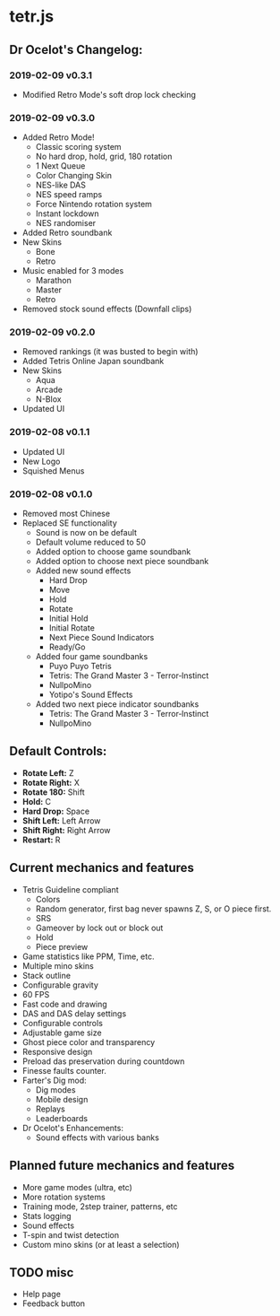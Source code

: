 # tetr.js
## Dr Ocelot's Changelog:
### 2019-02-09 v0.3.1
- Modified Retro Mode's soft drop lock checking

### 2019-02-09 v0.3.0
- Added Retro Mode!
    - Classic scoring system
    - No hard drop, hold, grid, 180 rotation
    - 1 Next Queue
    - Color Changing Skin
    - NES-like DAS
    - NES speed ramps
    - Force Nintendo rotation system
    - Instant lockdown
    - NES randomiser
- Added Retro soundbank
- New Skins
    - Bone
    - Retro
- Music enabled for 3 modes
    - Marathon
    - Master
    - Retro
- Removed stock sound effects (Downfall clips)

### 2019-02-09 v0.2.0
- Removed rankings (it was busted to begin with)
- Added Tetris Online Japan soundbank
- New Skins
    - Aqua
    - Arcade
    - N-Blox
- Updated UI

### 2019-02-08 v0.1.1
- Updated UI
- New Logo
- Squished Menus

### 2019-02-08 v0.1.0
- Removed most Chinese
- Replaced SE functionality
    - Sound is now on be default
    - Default volume reduced to 50
    - Added option to choose game soundbank
    - Added option to choose next piece soundbank
    - Added new sound effects
        - Hard Drop
        - Move
        - Hold
        - Rotate
        - Initial Hold
        - Initial Rotate
        - Next Piece Sound Indicators
        - Ready/Go
    - Added four game soundbanks
        - Puyo Puyo Tetris
        - Tetris: The Grand Master 3 - Terror‑Instinct
        - NullpoMino
        - Yotipo's Sound Effects
    - Added two next piece indicator soundbanks
        - Tetris: The Grand Master 3 - Terror‑Instinct
        - NullpoMino
        
## Default Controls:

- **Rotate Left:** Z
- **Rotate Right:** X
- **Rotate 180:** Shift
- **Hold:** C
- **Hard Drop:** Space
- **Shift Left:** Left Arrow
- **Shift Right:** Right Arrow
- **Restart:** R

## Current mechanics and features

- Tetris Guideline compliant
    - Colors
    - Random generator, first bag never spawns Z, S, or O piece first.
    - SRS
    - Gameover by lock out or block out
    - Hold
    - Piece preview
- Game statistics like PPM, Time, etc.
- Multiple mino skins
- Stack outline
- Configurable gravity
- 60 FPS
- Fast code and drawing
- DAS and DAS delay settings
- Configurable controls
- Adjustable game size
- Ghost piece color and transparency
- Responsive design
- Preload das preservation during countdown
- Finesse faults counter.
- Farter's Dig mod:
    - Dig modes
    - Mobile design
    - Replays
    - Leaderboards
- Dr Ocelot's Enhancements:
    - Sound effects with various banks

## Planned future mechanics and features

- More game modes (ultra, etc)
- More rotation systems
- Training mode, 2step trainer, patterns, etc
- Stats logging
- Sound effects
- T-spin and twist detection
- Custom mino skins (or at least a selection)

## TODO misc

- Help page
- Feedback button
